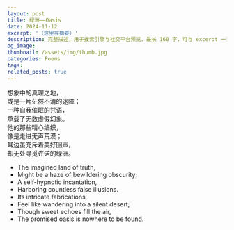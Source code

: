 ```yaml
---
layout: post
title: 绿洲——Oasis
date: 2024-11-12
excerpt: '（这里写摘要）'
description: 完整描述，用于搜索引擎与社交平台预览，最长 160 字，可与 excerpt 一致
og_image: 
thumbnail: /assets/img/thumb.jpg
categories: Poems
tags: 
related_posts: true
---
```


想象中的真理之地，  
或是一片茫然不清的迷障；  
一种自我催眠的咒语，  
承载了无数虚假幻象。  
他的那些精心编织，  
像是走进无声荒漠；  
耳边虽充斥着美好回声，  
却无处寻觅许诺的绿洲。

- The imagined land of truth,
- Might be a haze of bewildering obscurity;
- A self-hypnotic incantation,
- Harboring countless false illusions.
- Its intricate fabrications,
- Feel like wandering into a silent desert;
- Though sweet echoes fill the air,
- The promised oasis is nowhere to be found.